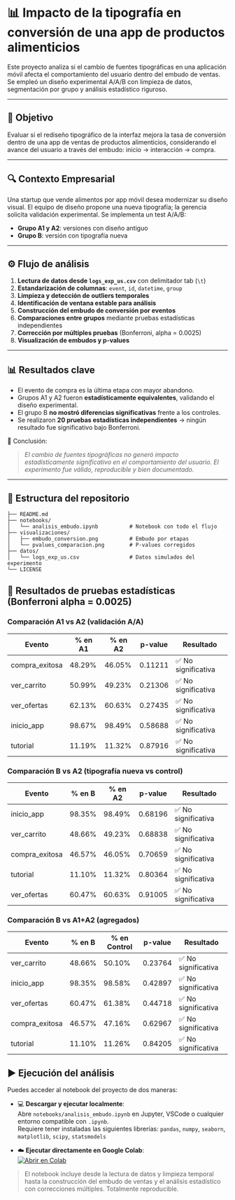 # 📊 Impacto de la tipografía en conversión de una app de productos alimenticios

Este proyecto analiza si el cambio de fuentes tipográficas en una aplicación móvil afecta el comportamiento del usuario dentro del embudo de ventas. Se empleó un diseño experimental A/A/B con limpieza de datos, segmentación por grupo y análisis estadístico riguroso.

---

## 🎯 Objetivo

Evaluar si el rediseño tipográfico de la interfaz mejora la tasa de conversión dentro de una app de ventas de productos alimenticios, considerando el avance del usuario a través del embudo: inicio → interacción → compra.

---

## 🔍 Contexto Empresarial

Una startup que vende alimentos por app móvil desea modernizar su diseño visual. El equipo de diseño propone una nueva tipografía; la gerencia solicita validación experimental. Se implementa un test A/A/B:

- **Grupo A1 y A2**: versiones con diseño antiguo
- **Grupo B**: versión con tipografía nueva

---

## ⚙️ Flujo de análisis

1. **Lectura de datos desde `logs_exp_us.csv`** con delimitador tab (`\t`)
2. **Estandarización de columnas**: `event`, `id`, `datetime`, `group`
3. **Limpieza y detección de outliers temporales**
4. **Identificación de ventana estable para análisis**
5. **Construcción del embudo de conversión por eventos**
6. **Comparaciones entre grupos** mediante pruebas estadísticas independientes
7. **Corrección por múltiples pruebas** (Bonferroni, alpha = 0.0025)
8. **Visualización de embudos y p-values**

---

## 📊 Resultados clave

- El evento de compra es la última etapa con mayor abandono.
- Grupos A1 y A2 fueron **estadísticamente equivalentes**, validando el diseño experimental.
- El grupo B **no mostró diferencias significativas** frente a los controles.
- Se realizaron **20 pruebas estadísticas independientes** → ningún resultado fue significativo bajo Bonferroni.

📘 Conclusión:  
> *El cambio de fuentes tipográficas no generó impacto estadísticamente significativo en el comportamiento del usuario. El experimento fue válido, reproducible y bien documentado.*

---

## 📁 Estructura del repositorio

```plaintext
├── README.md
├── notebooks/
│   └── analisis_embudo.ipynb          # Notebook con todo el flujo
├── visualizaciones/
│   ├── embudo_conversion.png          # Embudo por etapas
│   └── pvalues_comparacion.png        # P-values corregidos
├── datos/
│   └── logs_exp_us.csv                # Datos simulados del experimento
└── LICENSE
```

## 🧪 Resultados de pruebas estadísticas (Bonferroni alpha = 0.0025)

### Comparación A1 vs A2 (validación A/A)
| Evento           | % en A1  | % en A2  | p-value  | Resultado        |
|------------------|----------|----------|----------|------------------|
| compra_exitosa   | 48.29%   | 46.05%   | 0.11211  | ✅ No significativa |
| ver_carrito      | 50.99%   | 49.23%   | 0.21306  | ✅ No significativa |
| ver_ofertas      | 62.13%   | 60.63%   | 0.27435  | ✅ No significativa |
| inicio_app       | 98.67%   | 98.49%   | 0.58688  | ✅ No significativa |
| tutorial         | 11.19%   | 11.32%   | 0.87916  | ✅ No significativa |

### Comparación B vs A2 (tipografía nueva vs control)
| Evento           | % en B   | % en A2  | p-value  | Resultado        |
|------------------|----------|----------|----------|------------------|
| inicio_app       | 98.35%   | 98.49%   | 0.68196  | ✅ No significativa |
| ver_carrito      | 48.66%   | 49.23%   | 0.68838  | ✅ No significativa |
| compra_exitosa   | 46.57%   | 46.05%   | 0.70659  | ✅ No significativa |
| tutorial         | 11.10%   | 11.32%   | 0.80364  | ✅ No significativa |
| ver_ofertas      | 60.47%   | 60.63%   | 0.91005  | ✅ No significativa |

### Comparación B vs A1+A2 (agregados)
| Evento           | % en B   | % en Control | p-value  | Resultado        |
|------------------|----------|--------------|----------|------------------|
| ver_carrito      | 48.66%   | 50.10%       | 0.23764  | ✅ No significativa |
| inicio_app       | 98.35%   | 98.58%       | 0.42897  | ✅ No significativa |
| ver_ofertas      | 60.47%   | 61.38%       | 0.44718  | ✅ No significativa |
| compra_exitosa   | 46.57%   | 47.16%       | 0.62967  | ✅ No significativa |
| tutorial         | 11.10%   | 11.26%       | 0.84205  | ✅ No significativa |

## ▶️ Ejecución del análisis

Puedes acceder al notebook del proyecto de dos maneras:

- 💻 **Descargar y ejecutar localmente**:  
  Abre `notebooks/analisis_embudo.ipynb` en Jupyter, VSCode o cualquier entorno compatible con `.ipynb`.  
  Requiere tener instaladas las siguientes librerías:
  `pandas`, `numpy`, `seaborn`, `matplotlib`, `scipy`, `statsmodels`

- ☁️ **Ejecutar directamente en Google Colab**:  
  [![Abrir en Colab](https://colab.research.google.com/assets/colab-badge.svg)](https://colab.research.google.com/drive/13Pltwq5smixE8HIpspoy5N3SUPZbduFh?usp=sharing)

> El notebook incluye desde la lectura de datos y limpieza temporal hasta la construcción del embudo de ventas y el análisis estadístico con correcciones múltiples. Totalmente reproducible.
